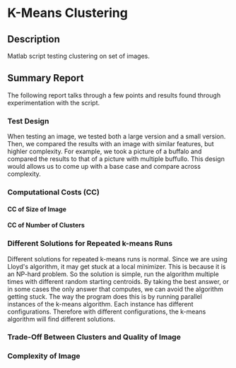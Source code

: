 # K-Means Clustering

## Description
Matlab script testing clustering on set of images. 

## Summary Report

The following report talks through a few points and results found through experimentation with the script.

### Test Design

When testing an image, we tested both a large version and a small version. Then, we compared the results with an image with similar features, but highler complexity. For example, we took a picture of a buffalo and compared the results to that of a picture with multiple buffullo. This design would allows us to come up with a base case and compare across complexity.

### Computational Costs (CC)
	
#### CC of Size of Image

#### CC of Number of Clusters

### Different Solutions for Repeated k-means Runs

Different solutions for repeated k-means runs is normal. Since we are using Lloyd's algorithm, it may get stuck at a local minimizer. This is because it is an NP-hard problem. So the solution is simple, run the algorithm multiple times with different random starting centroids. By taking the best answer, or in some cases the only answer that computes, we can avoid the algorithm getting stuck. The way the program does this is by running parallel instances of the k-means algorithm. Each instance has different configurations. Therefore with different configurations, the k-means algorithm will find different solutions. 


### Trade-Off Between Clusters and Quality of Image

### Complexity of Image